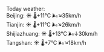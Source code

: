 Today weather:  
Beijing: ☀️ 🌡️+11°C 🌬️↘35km/h  
Tianjin: ☀️ 🌡️+11°C 🌬️↘26km/h  
Shijiazhuang: ☀️ 🌡️+13°C 🌬️↓30km/h  
Tangshan: ☀️ 🌡️+7°C 🌬️↘18km/h  
